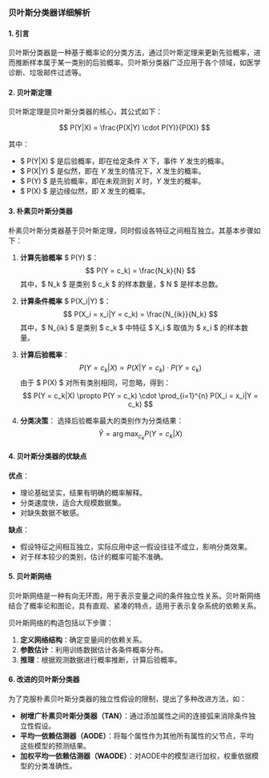 ### 贝叶斯分类器详细解析

#### 1. 引言

贝叶斯分类器是一种基于概率论的分类方法，通过贝叶斯定理来更新先验概率，进而推断样本属于某一类别的后验概率。贝叶斯分类器广泛应用于各个领域，如医学诊断、垃圾邮件过滤等。

#### 2. 贝叶斯定理

贝叶斯定理是贝叶斯分类器的核心，其公式如下：

$$ P(Y|X) = \frac{P(X|Y) \cdot P(Y)}{P(X)} $$

其中：
- $ P(Y|X) $ 是后验概率，即在给定条件 $X$ 下，事件 $Y$ 发生的概率。
- $ P(X|Y) $ 是似然，即在 $Y$ 发生的情况下，$X$ 发生的概率。
- $ P(Y) $ 是先验概率，即在未观测到 $X$ 时，$Y$ 发生的概率。
- $ P(X) $ 是边缘似然，即 $X$ 发生的概率。

#### 3. 朴素贝叶斯分类器

朴素贝叶斯分类器基于贝叶斯定理，同时假设各特征之间相互独立。其基本步骤如下：

1. **计算先验概率** $ P(Y) $：
$$ P(Y = c_k) = \frac{N_k}{N} $$
其中，$ N_k $ 是类别 $ c_k $ 的样本数量，$ N $ 是样本总数。

2. **计算条件概率** $ P(X_i|Y) $：
$$ P(X_i = x_i|Y = c_k) = \frac{N_{ik}}{N_k} $$
其中，$ N_{ik} $ 是类别 $ c_k $ 中特征 $ X_i $ 取值为 $ x_i $ 的样本数量。

3. **计算后验概率**：
$$ P(Y = c_k|X) \propto P(X|Y = c_k) \cdot P(Y = c_k) $$
由于 $ P(X) $ 对所有类别相同，可忽略，得到：
$$ P(Y = c_k|X) \propto P(Y = c_k) \cdot \prod_{i=1}^{n} P(X_i = x_i|Y = c_k) $$

4. **分类决策**：
选择后验概率最大的类别作为分类结果：
$$ \hat{Y} = \arg\max_{c_k} P(Y = c_k|X) $$

#### 4. 贝叶斯分类器的优缺点

**优点**：
- 理论基础坚实，结果有明确的概率解释。
- 分类速度快，适合大规模数据集。
- 对缺失数据不敏感。

**缺点**：
- 假设特征之间相互独立，实际应用中这一假设往往不成立，影响分类效果。
- 对于样本较少的类别，估计的概率可能不准确。

#### 5. 贝叶斯网络

贝叶斯网络是一种有向无环图，用于表示变量之间的条件独立性关系。贝叶斯网络结合了概率论和图论，具有直观、紧凑的特点，适用于表示复杂系统的依赖关系。

贝叶斯网络的构造包括以下步骤：
1. **定义网络结构**：确定变量间的依赖关系。
2. **参数估计**：利用训练数据估计各条件概率分布。
3. **推理**：根据观测数据进行概率推断，计算后验概率。

#### 6. 改进的贝叶斯分类器

为了克服朴素贝叶斯分类器的独立性假设的限制，提出了多种改进方法，如：
- **树增广朴素贝叶斯分类器（TAN）**：通过添加属性之间的连接弧来消除条件独立性假设。
- **平均一依赖估测器（AODE）**：将每个属性作为其他所有属性的父节点，平均这些模型的预测结果。
- **加权平均一依赖估测器（WAODE）**：对AODE中的模型进行加权，权重依据模型的分类准确性。